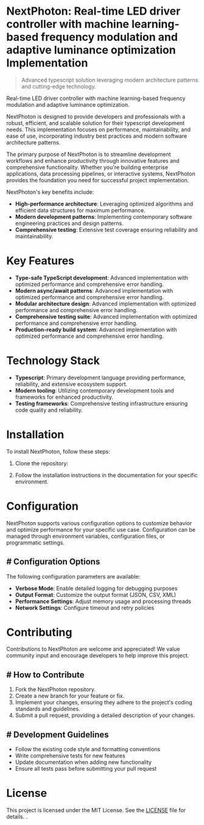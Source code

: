 <!-- fallback_NextPhoton_20250802220615_42743 -->

# NextPhoton: Real-time LED driver controller with machine learning-based frequency modulation and adaptive luminance optimization Implementation
> Advanced typescript solution leveraging modern architecture patterns and cutting-edge technology.

Real-time LED driver controller with machine learning-based frequency modulation and adaptive luminance optimization.

NextPhoton is designed to provide developers and professionals with a robust, efficient, and scalable solution for their typescript development needs. This implementation focuses on performance, maintainability, and ease of use, incorporating industry best practices and modern software architecture patterns.

The primary purpose of NextPhoton is to streamline development workflows and enhance productivity through innovative features and comprehensive functionality. Whether you're building enterprise applications, data processing pipelines, or interactive systems, NextPhoton provides the foundation you need for successful project implementation.

NextPhoton's key benefits include:

* **High-performance architecture**: Leveraging optimized algorithms and efficient data structures for maximum performance.
* **Modern development patterns**: Implementing contemporary software engineering practices and design patterns.
* **Comprehensive testing**: Extensive test coverage ensuring reliability and maintainability.

# Key Features

* **Type-safe TypeScript development**: Advanced implementation with optimized performance and comprehensive error handling.
* **Modern async/await patterns**: Advanced implementation with optimized performance and comprehensive error handling.
* **Modular architecture design**: Advanced implementation with optimized performance and comprehensive error handling.
* **Comprehensive testing suite**: Advanced implementation with optimized performance and comprehensive error handling.
* **Production-ready build system**: Advanced implementation with optimized performance and comprehensive error handling.

# Technology Stack

* **Typescript**: Primary development language providing performance, reliability, and extensive ecosystem support.
* **Modern tooling**: Utilizing contemporary development tools and frameworks for enhanced productivity.
* **Testing frameworks**: Comprehensive testing infrastructure ensuring code quality and reliability.

# Installation

To install NextPhoton, follow these steps:

1. Clone the repository:


2. Follow the installation instructions in the documentation for your specific environment.

# Configuration

NextPhoton supports various configuration options to customize behavior and optimize performance for your specific use case. Configuration can be managed through environment variables, configuration files, or programmatic settings.

## # Configuration Options

The following configuration parameters are available:

* **Verbose Mode**: Enable detailed logging for debugging purposes
* **Output Format**: Customize the output format (JSON, CSV, XML)
* **Performance Settings**: Adjust memory usage and processing threads
* **Network Settings**: Configure timeout and retry policies

# Contributing

Contributions to NextPhoton are welcome and appreciated! We value community input and encourage developers to help improve this project.

## # How to Contribute

1. Fork the NextPhoton repository.
2. Create a new branch for your feature or fix.
3. Implement your changes, ensuring they adhere to the project's coding standards and guidelines.
4. Submit a pull request, providing a detailed description of your changes.

## # Development Guidelines

* Follow the existing code style and formatting conventions
* Write comprehensive tests for new features
* Update documentation when adding new functionality
* Ensure all tests pass before submitting your pull request

# License

This project is licensed under the MIT License. See the [LICENSE](https://github.com/ludo53/NextPhoton/blob/main/LICENSE) file for details.
.